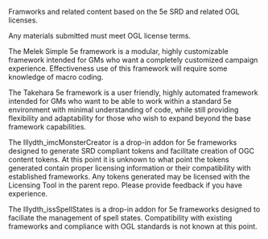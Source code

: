 Framworks and related content based on the 5e SRD and related OGL licenses.

Any materials submitted must meet OGL license terms.

The Melek Simple 5e framework is a modular, highly customizable framework intended for GMs who want a completely customized campaign experience.  Effectiveness use of this framework will require some knowledge of macro coding.

The Takehara 5e framework is a user friendly, highly automated framework intended for GMs who want to be able to work within a standard 5e environment with minimal understanding of code, while still providing flexibility and adaptability for those who wish to expand beyond the base framework capabilities.

The Illydth_imcMonsterCreator is a drop-in addon for 5e frameworks designed to generate SRD compliant tokens and facilitate creation of OGC content tokens.  At this point it is unknown to what point the tokens generated contain proper licensing information or their compatibility with established frameworks. Any tokens generated may be licensed with the Licensing Tool in the parent repo.  Please provide feedback if you have experience.

The Illydth_issSpellStates is a drop-in addon for 5e frameworks designed to faciliate the management of spell states.  Compatibility with existing frameworks and compliance with OGL standards is not known at this point.
